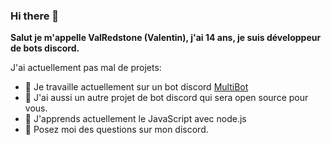 ### Hi there 👋


**Salut je m'appelle ValRedstone (Valentin), j'ai 14 ans, je suis développeur de bots discord.**

J'ai actuellement pas mal de projets:

- 🔭 Je travaille actuellement sur un bot discord [MultiBot](https://github.com/ValRedstone/MultiBot)
- 📣 J'ai aussi un autre projet de bot discord qui sera open source pour vous.
- 🌱 J'apprends actuellement le JavaScript avec node.js
- 💬 Posez moi des questions sur mon discord.

